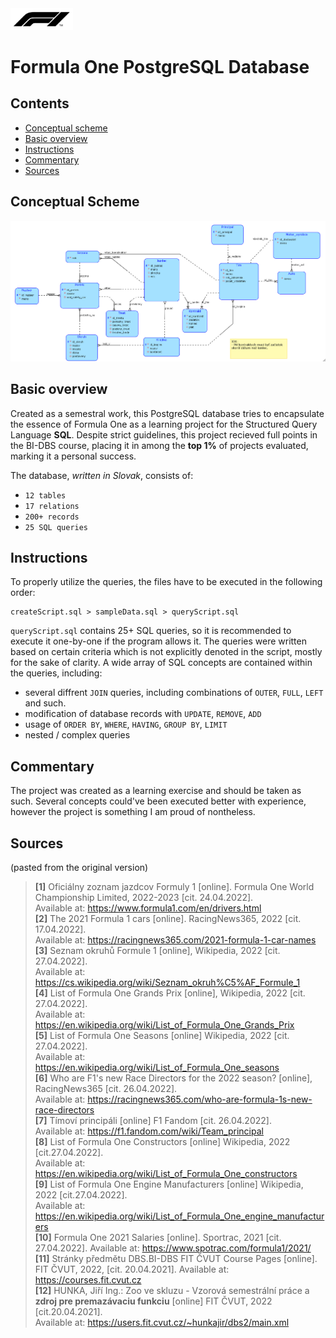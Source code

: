 
<img src="https://raw.githubusercontent.com/patrikmitterpach/f1db/main/images/f1-logo-big.png" width="100">  

# Formula One PostgreSQL Database

## Contents
- [Conceptual scheme](https://github.com/patrikmitterpach/f1db#-conceptual-scheme)
- [Basic overview](https://github.com/patrikmitterpach/f1db#-contents)
- [Instructions](https://github.com/patrikmitterpach/f1db#-instructions)
- [Commentary](https://github.com/patrikmitterpach/f1db#-commentary)
- [Sources](https://github.com/patrikmitterpach/f1db#-sources)

## Conceptual Scheme
<img src="https://github.com/patrikmitterpach/f1db/blob/main/images/conceptual_scheme.png?raw=true"> 


## Basic overview
Created as a semestral work, this PostgreSQL database tries to encapsulate the essence of Formula One as a learning project for the Structured Query Language **SQL**. Despite strict guidelines, this project recieved full points in the BI-DBS course, placing it in among the **top 1%** of projects evaluated, marking it a personal success. 

The database, *written in Slovak*, consists of:
- `12 tables`
- `17 relations` 
- `200+ records`
- `25 SQL queries`

## Instructions
To properly utilize the queries, the files have to be executed in the following order:  
```
createScript.sql > sampleData.sql > queryScript.sql
```
`queryScript.sql` contains 25+ SQL queries, so it is recommended to execute it one-by-one if the program allows it. The queries were written based on certain criteria which is not explicitly denoted in the script, mostly for the sake of clarity. A wide array of SQL concepts are contained within the queries, including:
- several diffrent `JOIN` queries, including combinations of `OUTER`, `FULL`, `LEFT` and such.
- modification of database records with `UPDATE`, `REMOVE`, `ADD`
- usage of `ORDER BY`, `WHERE`, `HAVING`, `GROUP BY`, `LIMIT`
- nested / complex queries


## Commentary
The project was created as a learning exercise and should be taken as such. Several concepts could've been executed better with experience, however the project is something I am proud of nontheless.

## Sources
(pasted from the original version)
> 
> **[1]** Oficiálny zoznam jazdcov Formuly 1 [online]. Formula One World Championship Limited, 2022-2023 [cit. 24.04.2022].  
> Available at: https://www.formula1.com/en/drivers.html   
> **[2]** The 2021 Formula 1 cars [online]. RacingNews365, 2022 [cit. 17.04.2022].   
> Available at: https://racingnews365.com/2021-formula-1-car-names     
> **[3]** Seznam okruhů Formule 1 [online], Wikipedia, 2022 [cit. 27.04.2022].   
> Available at: https://cs.wikipedia.org/wiki/Seznam_okruh%C5%AF_Formule_1    
> **[4]** List of Formula One Grands Prix [online], Wikipedia, 2022 [cit. 27.04.2022].   
> Available at: https://en.wikipedia.org/wiki/List_of_Formula_One_Grands_Prix    
> **[5]** List of Formula One Seasons [online] Wikipedia, 2022 [cit. 27.04.2022].  
>  Available at: https://en.wikipedia.org/wiki/List_of_Formula_One_seasons    
> **[6]** Who are F1's new Race Directors for the 2022 season? [online], RacingNews365 [cit. 26.04.2022].  
>  Available at: https://racingnews365.com/who-are-formula-1s-new-race-directors    
> **[7]** Tímoví principáli [online] F1 Fandom  [cit. 26.04.2022].  
> Available at: https://f1.fandom.com/wiki/Team_principal  
> **[8]** List of Formula One Constructors [online] Wikipedia, 2022 [cit.27.04.2022].  
> Available at: https://en.wikipedia.org/wiki/List_of_Formula_One_constructors  
> **[9]** List of Formula One Engine Manufacturers [online] Wikipedia, 2022 [cit.27.04.2022].  
> Available at: https://en.wikipedia.org/wiki/List_of_Formula_One_engine_manufacturers  
> **[10]** Formula One 2021 Salaries [online]. Sportrac, 2021  [cit. 27.04.2022]. 
> Available at: https://www.spotrac.com/formula1/2021/    
> **[11]** Stránky předmětu DBS.BI-DBS FIT ČVUT Course Pages [online]. FIT ČVUT, 2022, [cit. 20.04.2021]. 
> Available at: https://courses.fit.cvut.cz  
> **[12]** HUNKA, Jiří Ing.: Zoo ve skluzu - Vzorová semestrální práce a **zdroj pre premazávaciu funkciu** [online] FIT ČVUT, 2022 [cit.20.04.2021].  
>  Available at: https://users.fit.cvut.cz/~hunkajir/dbs2/main.xml

